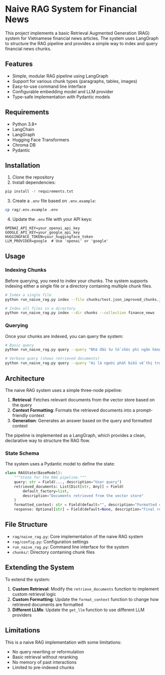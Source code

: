 # Naive RAG System for Financial News

This project implements a basic Retrieval Augmented Generation (RAG) system for Vietnamese financial news articles. The system uses LangGraph to structure the RAG pipeline and provides a simple way to index and query financial news chunks.

## Features

- Simple, modular RAG pipeline using LangGraph
- Support for various chunk types (paragraphs, tables, images)
- Easy-to-use command line interface
- Configurable embedding model and LLM provider
- Type-safe implementation with Pydantic models

## Requirements

- Python 3.8+
- LangChain
- LangGraph
- Hugging Face Transformers
- Chroma DB
- Pydantic

## Installation

1. Clone the repository
2. Install dependencies:
```bash
pip install -r requirements.txt
```
3. Create a `.env` file based on `.env.example`:
```bash
cp rag/.env.example .env
```
4. Update the `.env` file with your API keys:
```
OPENAI_API_KEY=your_openai_api_key
GOOGLE_API_KEY=your_google_api_key
HUGGINGFACE_TOKEN=your_huggingface_token
LLM_PROVIDER=google  # Use 'openai' or 'google'
```

## Usage

### Indexing Chunks

Before querying, you need to index your chunks. The system supports indexing either a single file or a directory containing multiple chunk files.

```bash
# Index a single file
python run_naive_rag.py index --file chunks/test.json_improved_chunks.json --collection finance_news

# Index all files in a directory
python run_naive_rag.py index --dir chunks --collection finance_news
```

### Querying

Once your chunks are indexed, you can query the system:

```bash
# Basic query
python run_naive_rag.py query --query "Nhà đầu tư tổ chức phi ngân hàng nắm bao nhiêu phần trăm trái phiếu doanh nghiệp?" --collection finance_news

# Verbose query (shows retrieved documents)
python run_naive_rag.py query --query "Ai là người phát biểu về thị trường trái phiếu?" --collection finance_news --verbose
```

## Architecture

The naive RAG system uses a simple three-node pipeline:

1. **Retrieval**: Fetches relevant documents from the vector store based on the query
2. **Context Formatting**: Formats the retrieved documents into a prompt-friendly context
3. **Generation**: Generates an answer based on the query and formatted context

The pipeline is implemented as a LangGraph, which provides a clean, declarative way to structure the RAG flow.

### State Schema

The system uses a Pydantic model to define the state:

```python
class RAGState(BaseModel):
    """State for the RAG pipeline."""
    query: str = Field(..., description="User query")
    retrieved_documents: List[Dict[str, Any]] = Field(
        default_factory=list, 
        description="Documents retrieved from the vector store"
    )
    formatted_context: str = Field(default="", description="Formatted context for the LLM")
    response: Optional[str] = Field(default=None, description="Final response to the user")
```

## File Structure

- `rag/naive_rag.py`: Core implementation of the naive RAG system
- `rag/config.py`: Configuration settings
- `run_naive_rag.py`: Command line interface for the system
- `chunks/`: Directory containing chunk files

## Extending the System

To extend the system:

1. **Custom Retrieval**: Modify the `retrieve_documents` function to implement custom retrieval logic
2. **Custom Formatting**: Update the `format_context` function to change how retrieved documents are formatted
3. **Different LLMs**: Update the `get_llm` function to use different LLM providers

## Limitations

This is a naive RAG implementation with some limitations:

- No query rewriting or reformulation
- Basic retrieval without reranking
- No memory of past interactions
- Limited to pre-indexed chunks 
